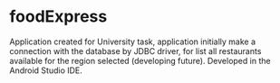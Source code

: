 # foodExpress
Application created for University task, application initially make a connection with the database by JDBC driver, for list all restaurants available for the region selected (developing future).
Developed in the Android Studio IDE.
